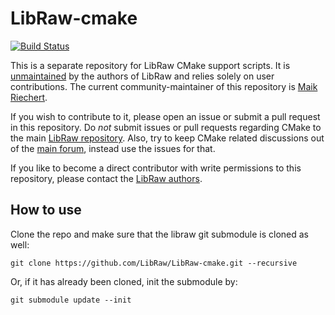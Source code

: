 LibRaw-cmake
============

[![Build Status](https://travis-ci.org/LibRaw/LibRaw-cmake.svg?branch=master)](https://travis-ci.org/LibRaw/LibRaw-cmake)

This is a separate repository for LibRaw CMake support scripts.
It is [unmaintained](https://github.com/LibRaw/LibRaw/issues/44#issuecomment-60344793) by the authors of LibRaw and relies solely on user contributions.
The current community-maintainer of this repository is [Maik Riechert](https://github.com/neothemachine).

If you wish to contribute to it, please open an issue or submit a pull request in this repository. Do *not* submit issues or pull requests regarding CMake to the main [LibRaw repository](https://github.com/LibRaw/LibRaw). Also, try to keep CMake related discussions out of the [main forum](http://www.libraw.org/forum), instead use the issues for that.

If you like to become a direct contributor with write permissions to this repository, please contact the [LibRaw authors](https://github.com/LibRaw).

How to use
----------

Clone the repo and make sure that the libraw git submodule is cloned as well:

`git clone https://github.com/LibRaw/LibRaw-cmake.git --recursive`
 
 Or, if it has already been cloned, init the submodule by:

`git submodule update --init`
 